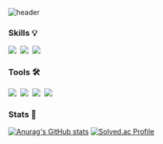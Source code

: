 ![header](https://capsule-render.vercel.app/api?type=waving&color=6B66FF&height=250&section=header&text=BCHO0501&fontColor=FFFFFF&fontSize=90)

### Skills 💡

<p>
  <img src="https://img.shields.io/badge/Swift-F05138?style=flat-square&logo=Swift&logoColor=white"/>&nbsp
  <img src="https://img.shields.io/badge/C-A8B9CC?style=flat-square&logo=C&logoColor=white"/>&nbsp 
  <img src="https://img.shields.io/badge/C++-00599C?style=flat-square&logo=c%2B%2B&style=flat&logoColor=white"/>&nbsp
  
</p>

### Tools 🛠
<p>
  <img src="https://img.shields.io/badge/Xcode-147EFB?style=flat-square&logo=Xcode&logoColor=white"/>&nbsp 
  <img src="https://img.shields.io/badge/Postman-FF6C37?style=flat-square&logo=Postman&logoColor=white"/>&nbsp
  <img src="https://img.shields.io/badge/Visual Studio Code-007ACC?style=flat-square&logo=Visual Studio Code&logoColor=white"/>&nbsp
  <img src="https://img.shields.io/badge/Visual Studio-5C2D91?style=flat-square&logo=Visual Studio&logoColor=white"/>&nbsp
</p>


### Stats 📝

[![Anurag's GitHub stats](https://github-readme-stats.vercel.app/api?username=BJCHO0501)](https://github.com/anuraghazra/github-readme-stats)
[![Solved.ac Profile](http://mazassumnida.wtf/api/v2/generate_badge?boj=bjcho1503)](https://solved.ac/bjcho1503/)
